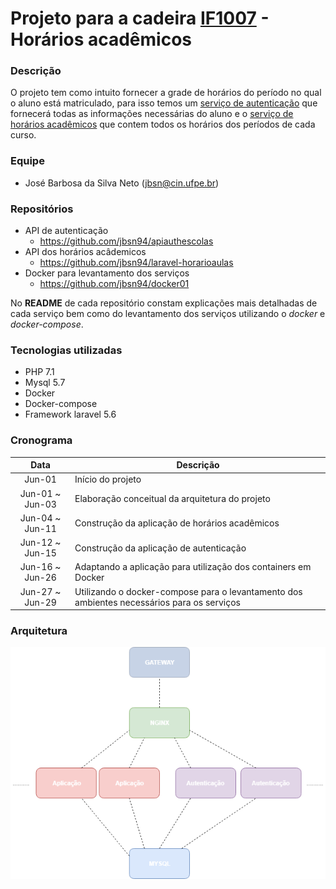 # Projeto para a cadeira [IF1007](https://github.com/vinicius3w/if1007-Microservices) - Horários acadêmicos

### Descrição
O projeto tem como intuito fornecer a grade de horários do período no qual o aluno está matriculado, para isso temos um [serviço de autenticação](https://github.com/jbsn94/apiauthescolas)
que fornecerá todas as informações necessárias do aluno e o [serviço de horários acadêmicos](https://github.com/jbsn94/laravel-horarioaulas) que contem todos os horários dos períodos de cada curso.

### Equipe
* José Barbosa da Silva Neto ([jbsn@cin.ufpe.br](mailto:jbsn@cin.ufpe.br))

### Repositórios
- API de autenticação
    - https://github.com/jbsn94/apiauthescolas
- API dos horários acâdemicos
    - https://github.com/jbsn94/laravel-horarioaulas
- Docker para levantamento dos serviços
    - https://github.com/jbsn94/docker01

No **README** de cada repositório constam explicações mais detalhadas de cada serviço bem como do levantamento dos serviços utilizando o *docker* e *docker-compose*.

### Tecnologias utilizadas
- PHP 7.1
- Mysql 5.7
- Docker
- Docker-compose
- Framework laravel 5.6

### Cronograma
| Data   | Descrição                              |
|:------:|----------------------------------------|
|Jun-01|Início do projeto|
|Jun-01 ~ Jun-03|Elaboração conceitual da arquitetura do projeto|
|Jun-04 ~ Jun-11|Construção da aplicação de horários acadêmicos|
|Jun-12 ~ Jun-15|Construção da aplicação de autenticação|
|Jun-16 ~ Jun-26|Adaptando a aplicação para utilização dos containers em Docker|
|Jun-27 ~ Jun-29|Utilizando o docker-compose para o levantamento dos ambientes necessários para os serviços|

### Arquitetura
![arquitetura](/arquitetura.png)
